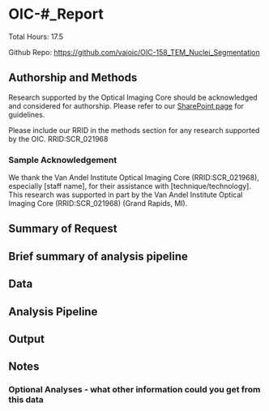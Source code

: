 # OIC-#_Report
Total Hours: 17.5

Github Repo: https://github.com/vaioic/OIC-158_TEM_Nuclei_Segmentation

## Authorship and Methods
Research supported by the Optical Imaging Core should be acknowledged and considered for authorship. Please refer to our [SharePoint page](https://vanandelinstitute.sharepoint.com/sites/optical/SitePages/Acknowledgements-and-Authorship.aspx) for guidelines. 

Please include our RRID in the methods section for any research supported by the OIC. RRID:SCR_021968

### Sample Acknowledgement
We thank the Van Andel Institute Optical Imaging Core (RRID:SCR_021968), especially [staff name], for their assistance with [technique/technology]. This research was supported in part by the Van Andel Institute Optical Imaging Core (RRID:SCR_021968) (Grand Rapids, MI).

## Summary of Request

## Brief summary of analysis pipeline

## Data

## Analysis Pipeline

## Output

## Notes

### Optional Analyses - what other information could you get from this data